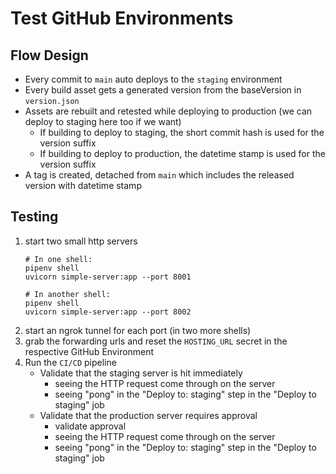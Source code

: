 # Test GitHub Environments

## Flow Design

- Every commit to `main` auto deploys to the `staging` environment
- Every build asset gets a generated version from the baseVersion in `version.json`
- Assets are rebuilt and retested while deploying to production (we can deploy to staging here too if we want)
    - If building to deploy to staging, the short commit hash is used for the version suffix
    - If building to deploy to production, the datetime stamp is used for the version suffix
- A tag is created, detached from `main` which includes the released version with datetime stamp


## Testing

1. start two small http servers
    ```
    # In one shell:
    pipenv shell
    uvicorn simple-server:app --port 8001

    # In another shell:
    pipenv shell
    uvicorn simple-server:app --port 8002
    ```
2. start an ngrok tunnel for each port (in two more shells)
3. grab the forwarding urls and reset the `HOSTING_URL` secret in the respective GitHub Environment
4. Run the `CI/CD` pipeline
    - Validate that the staging server is hit immediately
        - seeing the HTTP request come through on the server
        - seeing "pong" in the "Deploy to: staging" step in the "Deploy to staging" job
    - Validate that the production server requires approval
        - validate approval
        - seeing the HTTP request come through on the server
        - seeing "pong" in the "Deploy to: staging" step in the "Deploy to staging" job

